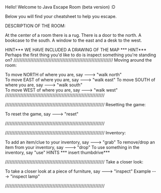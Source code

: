 Hello! Welcome to Java Escape Room (beta version) :D 

Below you will find your cheatsheet to help you escape. 

DESCRIPTION OF THE ROOM:

At the center of a room there is a rug. There is a door to the north. A bookcase to the south. A window to the east and a desk to the west.

HINT*** WE HAVE INCLUDED A DRAWING OF THE MAP ***
HINT*** Perhaps the first thing you'd like to do is inspect something you're standing on? 
/////////////////////////////////////////////////////////////////
                    Moving around the room: 

To move NORTH of where you are, say ---> "walk north"  
To move EAST of where you are, say ---> "walk east" 
To move SOUTH of where you are, say ---> "walk south"  
To move WEST of where you are, say ---> "walk west"  
/////////////////////////////////////////////////////////////////
                        
/////////////////////////////////////////////////////////////////
                    Resetting the game: 

To reset the game, say ---> "reset" 

/////////////////////////////////////////////////////////////////


/////////////////////////////////////////////////////////////////
                    Inventory: 

To add an item/clue to your inventory, say ---> "grab" 
To remove/drop an item from your inventory, say ---> "drop" 
To use something in the inventory, say "use"
HINTS *** insert thumbdrive***

/////////////////////////////////////////////////////////////////
                    Take a closer look: 

To take a closer look at a piece of furniture, say ---> "inspect" 
Example ---> "inspect lamp" 


/////////////////////////////////////////////////////////////////









